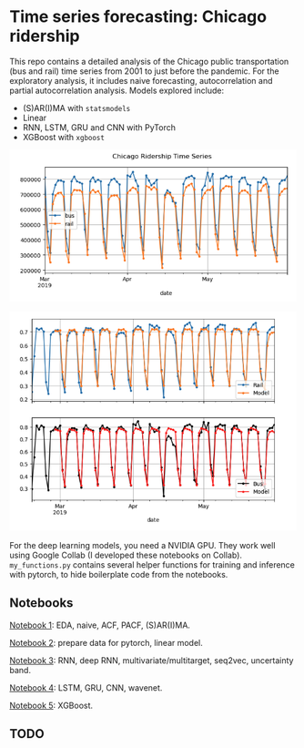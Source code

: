 # Time series forecasting: Chicago ridership

This repo contains a detailed analysis of the Chicago public transportation (bus and rail) time series from 2001 to just before the pandemic. For the exploratory analysis, it includes naive forecasting, autocorrelation and partial autocorrelation analysis. Models explored include: 

- (S)AR(I)MA with `statsmodels`
- Linear
- RNN, LSTM, GRU and CNN with PyTorch
- XGBoost with `xgboost`

![](images/ts.png)

![](images/example-models.png)

For the deep learning models, you need a NVIDIA GPU. They work well using Google Collab (I developed these notebooks on Collab). `my_functions.py` contains several helper functions for training and inference with pytorch, to hide boilerplate code from the notebooks.

## Notebooks

[Notebook 1](1-basics,%20ARIMA.ipynb): EDA, naive, ACF, PACF, (S)AR(I)MA.

[Notebook 2](2-ML,%20linear%20model.ipynb): prepare data for pytorch, linear model.

[Notebook 3](3_RNN_and_more—need_NVIDIA_GPU.ipynb): RNN, deep RNN, multivariate/multitarget, seq2vec, uncertainty band.

[Notebook 4](4_LSTM—need_NVIDIA_GPU.ipynb): LSTM, GRU, CNN, wavenet.

[Notebook 5](5-XGBoost.ipynb): XGBoost.


## TODO


